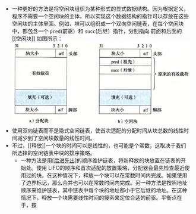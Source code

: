 - 一种更好的方法是将空闲块组织为某种形式的显式数据结构。因为根据定义，程序不需要一个空闲块的主体，所以实现这个数据结构的指针可以存放在这些空闲块的主体里面。例如，堆可以组织成一个双向空闲链表，在每个空闲块中，都包含一个 `pred`(前驱）和 `succ`(后继）指针，分别指向 前面和后面的[[空闲块]] 如图所示：
  ![image.png](../assets/image_1702413663696_0.png)
- 使用双向链表而不是隐式空闲链表，使首次适配的分配时间从块总数的线性时间减少到了空闲块数量的线性时间。
- 不过，[[释放]]一个块的时间可以是线性的，也可能是个常数，这取决千我们所选择的空闲链表中块的排序策略。
	- 一种方法是用[[后进先出]](LIFO)的顺序维护链表，将新释放的块放置在链表的开始处。使用 LIFO的顺序和首次适配的放置策略，分配器会最先检查最近使用过的块。在这种情况下，释放一个块可以在常数时间内完成。如果使用了边界标记，那么合并也可以在常数时间内完成。另一种方法是按照地址顺序来维护链表，其中链表中每个块的地址都小于它后继的地址。在这种情况下，释放一个块需要线性时间的搜索来定位合适的前驱。平衡点在于，按